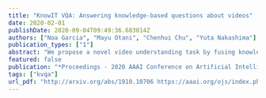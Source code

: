 ```yaml
---
title: "KnowIT VQA: Answering knowledge-based questions about videos"
date: 2020-02-01
publishDate: 2020-09-04T09:49:36.683014Z
authors: ["Noa Garcia", "Mayu Otani", "Chenhui Chu", "Yuta Nakashima"]
publication_types: ["1"]
abstract: "We propose a novel video understanding task by fusing knowledge-based and video question answering. First, we introduce KnowIT VQA, a video dataset with 24,282 human-generated question-answer pairs about a popular sitcom. The dataset combines visual, textual and temporal coherence reasoning together with knowledge-based questions, which need of the experience obtained from the viewing of the series to be answered. Second, we propose a video understanding model by combining the visual and textual video content with specific knowledge about the show. Our main findings are: (i) the incorporation of knowledge produces outstanding improvements for VQA in video, and (ii) the performance on KnowIT VQA still lags well behind human accuracy, indicating its usefulness for studying current video modelling limitations."
featured: false
publication: "*Proceedings - 2020 AAAI Conference on Artificial Intelligence*"
tags: ["kvqa"]
url_pdf: "http://arxiv.org/abs/1910.10706 https://aaai.org/ojs/index.php/AAAI/article/view/6713/6567"
---
```


